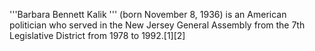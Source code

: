 '''Barbara Bennett Kalik ''' (born November 8, 1936) is an American politician who served in the New Jersey General Assembly from the 7th Legislative District from 1978 to 1992.[1][2]
